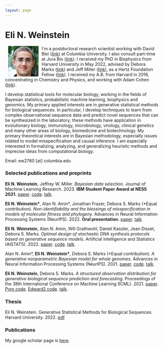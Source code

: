 ```yaml
---
layout: page
---
```


# Eli N. Weinstein

<img src="/images/Eli_Weinstein_square.jpg" alt="drawing" width="100" align="left" hspace="10">


I'm a postdoctoral research scientist working with David Blei ([link](http://www.cs.columbia.edu/~blei/)) at Columbia University. I also consult part-time at Jura Bio ([link](https://www.jurabio.com/)). I received my PhD in Biophysics from Harvard University in May 2022, advised by Debora Marks ([link](https://marks.hms.harvard.edu/index.html)) and Jeff Miller ([link](https://jwmi.github.io/)), as a Hertz Foundation Fellow ([link](https://www.hertzfoundation.org/)). I received my A.B. from Harvard in 2016, concentrating in Chemistry and Physics, and working with Adam Cohen ([link](http://cohenweb.rc.fas.harvard.edu/)).

I develop statistical tools for molecular biology, working in the fields of Bayesian statistics, probabilistic machine learning, biophysics and genomics. My primary applied interests are in generative statistical methods for biological sequences. In particular, I develop techniques to learn from complex observational sequence data and predict novel sequences that can be synthesized in the laboratory; these methods have application in evolutionary biology, immunology, microbiology, virology, clinical genetics and many other areas of biology, biomedicine and biotechnology. My primary theoretical interests are in Bayesian methodology, especially issues related to model misspecification and causal inference. I am especially interested in formalizing, analyzing, and generalizing heuristic methods and imprecise ideas from computational biology.

Email: ew2760 [at] columbia.edu

### Selected publications and preprints

**Eli N. Weinstein**, Jeffrey W. Miller. *Bayesian data selection.* Journal of Machine Learning Research. 2023. **IBM Student Paper Award at NESS 2021.** [paper](https://www.jmlr.org/papers/v24/21-1067.html). [code](https://github.com/EWeinstein/data-selection). [talk](https://neurips.cc/virtual/2021/workshop/21872#wse-detail-36907).

**Eli N. Weinstein\***, Alan N. Amin\*, Jonathan Frazer, Debora S. Marks (\*Equal contribution). *Non-identifiability and the blessings of misspecification in models of molecular fitness and phylogeny.* Advances in Neural Information Processing Systems (NeurIPS). 2022. **Oral presentation.** [paper](https://openreview.net/pdf?id=CwG-o0ind6t). [talk](https://harvard.zoom.us/rec/share/NFsmlTHeL9FQb1V1MnJtKaG9sImezdX3cwlFadP22euNED__1WInzXteUUYMxPeB.YLiCg84HOz0yzYAO).

**Eli N. Weinstein**, Alan N. Amin, Will Grathwohl, Daniel Kassler, Jean Disset, Debora S. Marks. *Optimal design of stochastic DNA synthesis protocols based on generative sequence models.* Artificial Intelligence and Statistics (AISTATS). 2022. [paper](https://proceedings.mlr.press/v151/weinstein22a). [code](https://github.com/debbiemarkslab/variational-synthesis). [talk](https://www.youtube.com/watch?v=_h0S9pmcwgI&ab_channel=MLforproteinengineeringseminarseries).

Alan N. Amin\*, **Eli N. Weinstein\***, Debora S. Marks (\*Equal contribution). *A generative nonparametric Bayesian model for whole genomes*. Advances in Neural Information Processing Systems (NeurIPS). 2021. [paper](https://proceedings.neurips.cc/paper/2021/hash/e9dcb63ca828d0e00cd05b445099ed2e-Abstract.html). [code](https://github.com/debbiemarkslab/BEAR). [talk](https://www.youtube.com/watch?v=bR8Ct75w3YE&t=2737s).

**Eli N. Weinstein**, Debora S. Marks. *A structured observation distribution for generative biological sequence prediction and forecasting.* Proceedings of the 38th International Conference on Machine Learning (ICML). 2021. [paper](http://proceedings.mlr.press/v139/weinstein21a.html). [Pyro code](https://docs.pyro.ai/en/dev/contrib.mue.html). [Edward2 code](https://github.com/debbiemarkslab/MuE). [talk](https://www.youtube.com/watch?v=bR8Ct75w3YE&t=2737s).

### Thesis

Eli N. Weinstein. Generative Statistical Methods for Biological Sequences. Harvard University. 2022. [pdf](papers/dissertation.pdf)

### Publications
My google scholar page is [here](https://scholar.google.com/citations?user=Tkv7cWAAAAAJ&hl=en).
